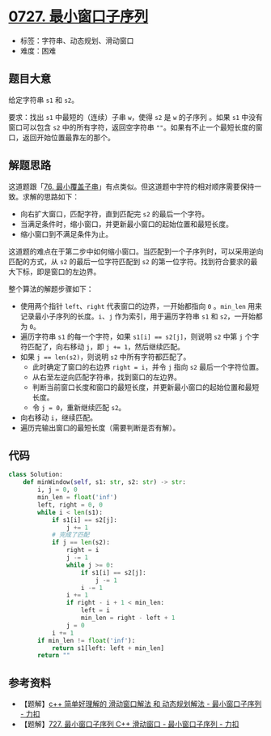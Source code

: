 # [0727. 最小窗口子序列](https://leetcode.cn/problems/minimum-window-subsequence/)

- 标签：字符串、动态规划、滑动窗口
- 难度：困难

## 题目大意

给定字符串 `s1` 和 `s2`。

要求：找出 `s1` 中最短的（连续）子串 `w`，使得 `s2` 是 `w` 的子序列 。如果 `s1` 中没有窗口可以包含 `s2` 中的所有字符，返回空字符串 `""`。如果有不止一个最短长度的窗口，返回开始位置最靠左的那个。

## 解题思路

这道题跟「[76. 最小覆盖子串](https://leetcode.cn/problems/minimum-window-substring/)」有点类似。但这道题中字符的相对顺序需要保持一致。求解的思路如下：

- 向右扩大窗口，匹配字符，直到匹配完 `s2` 的最后一个字符。
- 当满足条件时，缩小窗口，并更新最小窗口的起始位置和最短长度。
- 缩小窗口到不满足条件为止。

这道题的难点在于第二步中如何缩小窗口。当匹配到一个子序列时，可以采用逆向匹配的方式，从 `s2` 的最后一位字符匹配到 `s2` 的第一位字符。找到符合要求的最大下标，即是窗口的左边界。

整个算法的解题步骤如下：

- 使用两个指针 `left`、`right` 代表窗口的边界，一开始都指向 `0` 。`min_len` 用来记录最小子序列的长度。`i`、`j` 作为索引，用于遍历字符串 `s1` 和 `s2`，一开始都为 `0`。
- 遍历字符串 `s1` 的每一个字符，如果 `s1[i] == s2[j]`，则说明 `s2` 中第 `j` 个字符匹配了，向右移动 `j`，即 `j += 1`，然后继续匹配。
- 如果 `j == len(s2)`，则说明 `s2` 中所有字符都匹配了。
  - 此时确定了窗口的右边界 `right = i`，并令 `j` 指向 `s2` 最后一个字符位置。
  - 从右至左逆向匹配字符串，找到窗口的左边界。
  - 判断当前窗口长度和窗口的最短长度，并更新最小窗口的起始位置和最短长度。
  - 令 `j = 0`，重新继续匹配 `s2`。
- 向右移动 `i`，继续匹配。
- 遍历完输出窗口的最短长度（需要判断是否有解）。

## 代码

```Python
class Solution:
    def minWindow(self, s1: str, s2: str) -> str:
        i, j = 0, 0
        min_len = float('inf')
        left, right = 0, 0
        while i < len(s1):
            if s1[i] == s2[j]:
                j += 1
            # 完成了匹配
            if j == len(s2):
                right = i
                j -= 1
                while j >= 0:
                    if s1[i] == s2[j]:
                        j -= 1
                    i -= 1
                i += 1
                if right - i + 1 < min_len:
                    left = i
                    min_len = right - left + 1
                j = 0
            i += 1
        if min_len != float('inf'):
            return s1[left: left + min_len]
        return ""
```

## 参考资料

- 【题解】[c++ 简单好理解的 滑动窗口解法 和 动态规划解法 - 最小窗口子序列 - 力扣](https://leetcode.cn/problems/minimum-window-subsequence/solution/c-jian-dan-hao-li-jie-de-hua-dong-chuang-wguk/)
- 【题解】[727. 最小窗口子序列 C++ 滑动窗口 - 最小窗口子序列 - 力扣](https://leetcode.cn/problems/minimum-window-subsequence/solution/727-zui-xiao-chuang-kou-zi-xu-lie-c-hua-dong-chuan/)


